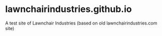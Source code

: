 # lawnchairindustries.github.io
A test site of Lawnchair Industries (based on old lawnchairindustries.com site)
